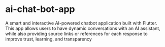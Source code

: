# ai-chat-bot-app
A smart and interactive AI-powered chatbot application built with Flutter. This app allows users to have dynamic conversations with an AI assistant, while also providing source links or references for each response to improve trust, learning, and transparency
